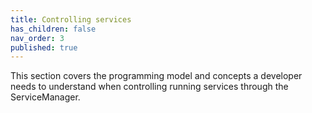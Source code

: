 ```yaml
---
title: Controlling services
has_children: false
nav_order: 3
published: true
---
```

This section covers the programming model and concepts a developer needs to understand when controlling running services
through the ServiceManager.

